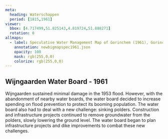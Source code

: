 ```yaml
---
meta:
  heading: Waterschappen
  period: [1815,1961]
viewer:
  bbox: [4.717499,51.825143,4.819724,51.888271]
  rotation: 0
allmaps:
  - label: Speculative Water Management Map of Gorinchem (1961), Gorinchem West 1, no. 38. Fourth Edition, series 1, 2023. 374 x 297 mm, Scale 1:25,000. The Berlage. Based on Water Management Map 38 Gorinchem West 1. Fourth Edition, series 1, 1961. 555 x 690 mm, Scale 1:50,000. Rijkswaterstaat.
    annotation: newbigmapspec1961.json
    opacity: 100
    mask: rgb(255,0,0)
    colorize: rgb(255,0,0)
---
```


## Wijngaarden Water Board - 1961

Wijngaarden sustained minimal damage in the 1953 flood. However, with the abandonment of nearby water boards, the water board decided to increase spending on flood prevention to protect its booming population. The water board also had to deal with a new challenge: sinking polders. Construction and infrastructure projects continued to remove groundwater from the polders, slowly lowering the ground level. The water board began to plan infrastructure projects and dike improvements to combat these new challenges.
